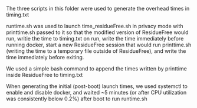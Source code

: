 The three scripts in this folder were used to generate the overhead times in timing.txt

runtime.sh was used to launch time_residueFree.sh in privacy mode with printtime.sh passed
to it so that the modified version of ResidueFree would run, writie the time to timing.txt on run, 
write the time immediately before running docker, start a new ResidueFree session that
would run printtime.sh (writing the time to a temporary file outside of ResidueFree), and write
the time immediately before exiting.

We used a simple bash command to append the times written by printtime inside ResidueFree to timing.txt

When generating the initial (post-boot) launch times, we used systemctl to enable and disable docker, and waited
~5 minutes (or after CPU utilization was consistently below 0.2%) after boot to run runtime.sh